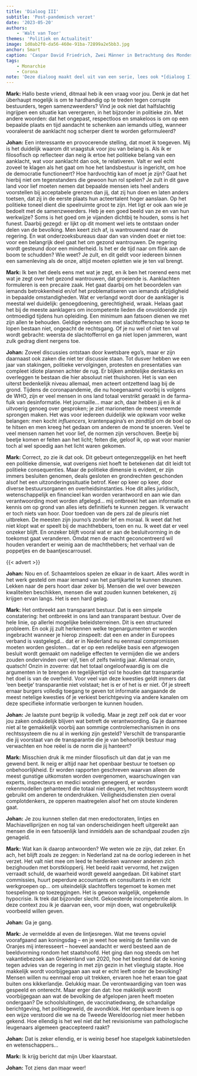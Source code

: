 ```yaml
---
title: 'Dialoog III'
subtitle: 'Post-pandemisch verzet'
date: '2023-05-20'
authors:
    - 'Walt van Toor'
themes: 'Politiek en Actualiteit'
image: 1d0ab2f0-da56-460e-91ba-72899a2e5bb3.jpg
anchor: Smart
caption: 'Caspar David Friedrich, Zwei Männer in Betrachtung des Mondes, ca. 1819.'
tags:
    - Monarchie
    - Corona
note: 'Deze dialoog maakt deel uit van een serie, lees ook *[dialoog I](https://reactionair.nl/artikelen/dialoog-i/)* en *[dialoog II](https://reactionair.nl/artikelen/dialoog-ii/)*.'
---
```


**Mark:** Hallo beste vriend, ditmaal heb ik een vraag voor jou. Denk je dat het überhaupt mogelijk is om te hardhandig op te treden tegen corrupte bestuurders, tegen samenzweerders? Vind je ook niet dat halfslachtig ingrijpen een situatie kan verergeren, in het bijzonder in politieke zin. Met andere woorden: dat het ongepast, respectloos en smakeloos is om op een bepaalde plaats en tijd aandacht te schenken aan iemands uitleg, wanneer vooraleerst de aanklacht nog scherper dient te worden geformuleerd? 

**Johan:** Een interessante en provocerende stelling, dat moet ik toegeven. Mij is het duidelijk waarom dit vraagstuk voor jou van belang is. Als ik er filosofisch op reflecteer dan neig ik ertoe het politieke belang van een aanklacht, wat voor aanklacht dan ook, te relativeren. Valt er wel echt zoveel te klagen als het gaat om hoe het landsbestuur is ingericht, om hoe de democratie functioneert? Hoe hardvochtig kan of moet je zijn? Gaat het hierbij niet om tegenstanders die gewoon hun rol spelen? Je zult in dit gave land voor lief moeten nemen dat bepaalde mensen iets heel anders voorstellen bij acceptabele grenzen dan jij, dat zij hun doen en laten anders toetsen, dat zij in de eerste plaats hun acteertalent hoger aanslaan. Op het politieke toneel dient die speelruimte groot te zijn. Het ligt er ook aan wie je bedoelt met de samenzweerders. Heb je een goed beeld van ze en van hun werkwijze? Soms is het goed om je vijanden dichtbij te houden, soms is het funest. Daarbij gezegd: er lijkt op dit moment wel iets te ontstaan onder delen van de bevolking. Men keert zich af, is wantrouwend naar de regering. En wat onderzoeksbureaus daar dan van vinden doet er niet toe: voor een belangrijk deel gaat het om gezond wantrouwen. De regering wordt gesteund door een minderheid. Is het er de tijd naar om flink aan de boom te schudden? Wie weet? Je zult, en dit geldt voor iedereen binnen een samenleving als de onze, altijd moeten opletten wie je ten val brengt. 

**Mark:** Ik ben het deels eens met wat je zegt, en ik ben het roerend eens met wat je zegt over het gezond wantrouwen, dat groeiende is. Aanklachten formuleren is een precaire zaak. Het gaat daarbij om het beoordelen van iemands betrokkenheid en/of het problematiseren van iemands afzijdigheid in bepaalde omstandigheden. Wat er verlangd wordt door de aanklager is meestal wel duidelijk: genoegdoening, gerechtigheid, wraak. Helaas gaat het bij de meeste aanklagers om incompetente lieden die onvoldoende zijn ontmoedigd tijdens hun opleiding. Een minimum aan fatsoen dienen we met zijn allen te behouden. Geldige redenen om met slachtofferschap te koop te lopen bestaan niet, ongeacht de rechtsgang. Of je nu wel of niet ten val wordt gebracht: weersta de slachtofferrol en ga niet lopen jammeren, want zulk gedrag dient nergens toe.

**Johan:** Zoveel discussies ontstaan door kwetsbare ego’s, maar er zijn daarnaast ook zaken die niet ter discussie staan. Tot dusver hebben we een jaar van stakingen, politieke vervolgingen, protesten en presentaties van compleet idiote plannen achter de rug. Er blijken ambtelijke denktanks en overleggen te bestaan die hier absoluut niet thuishoren. Het is van een uiterst bedenkelijk niveau allemaal, men acteert ontzettend laag bij de grond. Tijdens de coronapandemie, die nu hoegenaamd voorbij is volgens de WHO, zijn er veel mensen in ons land totaal verstrikt geraakt in de farma-fuik van desinformatie. Het journaille… maar ach, daar hebben jij en ik al uitvoerig genoeg over gesproken; je ziet marionetten de meest vreemde sprongen maken. Het was voor iedereen duidelijk wie opkwam voor welke belangen: men kocht _influencers_, krantenpagina’s en zendtijd om de boel op te hitsen en men kreeg het gedaan om anderen de mond te snoeren. Veel te veel mensen namen het voor lief, de normen zijn verschoven. Beetje bij beetje komen er feiten aan het licht; feiten die, geloof ik, op wat voor manier toch al wel spoedig aan het licht waren gekomen. 

**Mark:** Correct, zo zie ik dat ook. Dit gebeurt ontegenzeggelijk en het heeft een politieke dimensie, wat overigens niet hoeft te betekenen dat dit leidt tot politieke consequenties. Maar de politieke dimensie is evident, er zijn immers besluiten genomen, deals gesloten en grondrechten geschonden alsof het een uitzonderingssituatie betrof. Keer op keer op keer, door diverse bestuursorganen en overheidsinstanties. Hoe dit alles juridisch, wetenschappelijk en financieel kan worden verantwoord en aan wie dan verantwoording moet worden afgelegd… mij ontbreekt het aan informatie en kennis om op grond van alles iets definitiefs te kunnen zeggen. Ik verwacht er toch niets van hoor. Door toedoen van de pers zal de pleuris niet uitbreken. De meesten zijn journo’s zonder lef en moraal. Ik weet dat het niet klopt wat er speelt bij de machthebbers, toen en nu. Ik weet dat er veel onzeker blijft. En onzeker blijft vooral wat er aan de besluitvorming in de toekomst gaat veranderen. Omdat men de macht geconcentreerd wil houden verandert er weinig aan de machthebbers; het verhaal van de poppetjes en de baantjescarrousel.
 
{{< advert >}}

**Johan:**  Nou en of. Schaamteloos spelen ze elkaar in de kaart. Alles wordt in het werk gesteld om maar iemand van het partijkartel te kunnen steunen. Lekken naar de pers hoort daar zeker bij. Mensen die wel over bewezen kwaliteiten beschikken, mensen die wat zouden kunnen betekenen, zij krijgen ervan langs. Het is een hard gelag. 

**Mark:** Het ontbreekt aan transparant bestuur. Dat is een simpele constatering: het ontbreekt in ons land aan transparant bestuur. Over de hele linie, op allerlei mogelijke beleidsterreinen. Dit is een structureel probleem. En ook jij zult herkennen welke tegenargumenten er worden ingebracht wanneer je hierop zinspeelt: dat een en ander in Europees verband is vastgelegd… dat er in Nederland nu eenmaal compromissen moeten worden gesloten… dat er op een redelijke basis een afgewogen besluit wordt gemaakt om nadelige effecten te vermijden die we anders zouden ondervinden over vijf, tien of zelfs twintig jaar. Allemaal onzin, quatsch! Onzin in zoverre: dat het totaal ongeloofwaardig is om die argumenten in te brengen én tegelijkertijd vol te houden dat transparantie het doel is van de overheid. Voor veel van deze kwesties geldt immers dat ‘een beetje’ transparantie niet volstaat; het is er of het is er niet. Óf je streeft ernaar burgers volledig toegang te geven tot informatie aangaande de meest netelige kwesties óf je verkiest berichtgeving via andere kanalen om deze specifieke informatie verborgen te kunnen houden.

**Johan:**  Je laatste punt begrijp ik volledig. Maar je zegt zelf ook dat er voor jou zaken onduidelijk blijven wat betreft de verantwoording. Ga je daarmee niet al te gemakkelijk voorbij aan sommige controlemechanismen in ons rechtssysteem die nu al in werking zijn gesteld? Verschilt de transparantie die jij voorstaat van de transparantie die je van behoorlijk bestuur mag verwachten en hoe reëel is de norm die jij hanteert?

**Mark:** Misschien druk ik me minder filosofisch uit dan dat je van me gewend bent. Ik neig er altijd naar het openbaar bestuur te toetsen op onbehoorlijkheid. Er worden rapporten geschreven waarvan alleen de meest gunstige uitkomsten worden overgenomen, waarschuwingen van experts, inspecteurs en medici worden genegeerd, er worden rekenmodellen gehanteerd die totaal niet deugen, het rechtssysteem wordt gebruikt om anderen te onderdrukken. Veiligheidsdiensten zien overal complotdenkers, ze opperen maatregelen alsof het om stoute kinderen gaat.

**Johan:**  Je zou kunnen stellen dat men eredoctoraten, lintjes en Machiavelliprijzen en nog tal van onderscheidingen heeft uitgereikt aan mensen die in een fatsoenlijk land inmiddels aan de schandpaal zouden zijn genageld. 

**Mark:** Wat kan ik daarop antwoorden? We weten wie ze zijn, dat zeker. En ach, het blijft zoals ze zeggen: in Nederland zat na de oorlog iedereen in het verzet. Het valt niet mee om leed te herdenken wanneer anderen zich bezighouden met borstklopperij. Het beeld raakt vervormd, het zwijgen verraadt schuld, de waarheid wordt geweld aangedaan. Dit kabinet start commissies, huurt peperdure accountants en consultants in en richt werkgroepen op… om uiteindelijk slachtoffers tegemoet te komen met toespelingen op toezeggingen. Het is gewoon walgelijk, ongekende hypocrisie. Ik trek dat bijzonder slecht. Gekoesterde incompetentie alom. In deze context zou ik je daarvan een, voor mijn doen, wat ongebruikelijk voorbeeld willen geven.

**Johan:**  Ga je gang. 

**Mark:** Je vermeldde al even de lintjesregen. Wat me tevens opviel voorafgaand aan koningsdag – en je weet hoe weinig de familie van de Oranjes mij interesseert – hoeveel aandacht er werd besteed aan de beeldvorming rondom het staatshoofd. Het ging dan nog steeds om het vakantiebezoek aan Griekenland van 2020, hoe het bestond dat de koning tegen advies van de regering in met zijn gezin in het vliegtuig stapte. Hoe makkelijk wordt voorbijgegaan aan wat er echt leeft onder de bevolking? Mensen willen nu eenmaal erop uit trekken, ervaren hoe het eraan toe gaat buiten ons kikkerlandje. Gelukkig maar. De verontwaardiging van toen was gespeeld en onterecht. Maar erger dan dat: hoe makkelijk wordt voorbijgegaan aan wat de bevolking de afgelopen jaren heeft moeten ondergaan? De schoolsluitingen, de vaccinatiedwang, de schandalige berichtgeving, het politiegeweld, de avondklok. Het openbare leven is op een wijze verstoord die we na de Tweede Wereldoorlog niet meer hebben gekend. Hoe ellendig is het wel niet dat het revisionisme van pathologische leugenaars algemeen geaccepteerd raakt?

**Johan:**  Dat is zeker ellendig, er is weinig besef hoe stapelgek kabinetsleden en wetenschappers…

**Mark:** Ik krijg bericht dat mijn Uber klaarstaat. 

**Johan:**  Tot ziens dan maar weer!
